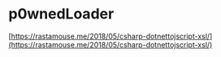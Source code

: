 # p0wnedLoader

[https://rastamouse.me/2018/05/csharp-dotnettojscript-xsl/](https://rastamouse.me/2018/05/csharp-dotnettojscript-xsl/)